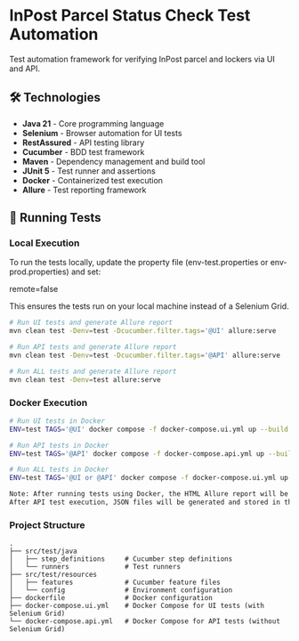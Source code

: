 # InPost Parcel Status Check Test Automation

Test automation framework for verifying InPost parcel and lockers via UI and API.
## 🛠 Technologies
- **Java 21** - Core programming language
- **Selenium** - Browser automation for UI tests
- **RestAssured** - API testing library
- **Cucumber** - BDD test framework
- **Maven** - Dependency management and build tool
- **JUnit 5** - Test runner and assertions
- **Docker** - Containerized test execution
- **Allure** - Test reporting framework

## 🚀 Running Tests

### Local Execution

To run the tests locally, update the property file (env-test.properties or env-prod.properties) and set:

remote=false

This ensures the tests run on your local machine instead of a Selenium Grid.

```bash
# Run UI tests and generate Allure report
mvn clean test -Denv=test -Dcucumber.filter.tags='@UI' allure:serve

# Run API tests and generate Allure report
mvn clean test -Denv=test -Dcucumber.filter.tags='@API' allure:serve

# Run ALL tests and generate Allure report
mvn clean test -Denv=test allure:serve
```

### Docker Execution
```bash
# Run UI tests in Docker
ENV=test TAGS='@UI' docker compose -f docker-compose.ui.yml up --build

# Run API tests in Docker
ENV=test TAGS='@API' docker compose -f docker-compose.api.yml up --build

# Run ALL tests in Docker
ENV=test TAGS='@UI or @API' docker compose -f docker-compose.ui.yml up --build

Note: After running tests using Docker, the HTML Allure report will be generated in the allure-report folder. Open index.html in your browser to view the report.
After API test execution, JSON files will be generated and stored in the lockers folder.

```

### Project Structure
```
.
├── src/test/java
│   ├── step_definitions     # Cucumber step definitions
│   └── runners              # Test runners
├── src/test/resources
│   ├── features             # Cucumber feature files
│   └── config               # Environment configuration
├── dockerfile               # Docker configuration
├── docker-compose.ui.yml    # Docker Compose for UI tests (with Selenium Grid)
└── docker-compose.api.yml   # Docker Compose for API tests (without Selenium Grid)

```